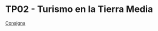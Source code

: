 # TP02 - Turismo en la Tierra Media

[Consigna](_consigna%2FTP002%20-%20Turismo%20en%20la%20Tierra%20Media%2C%20Cap%C3%ADtulo%20II.pdf)